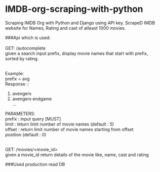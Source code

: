 # IMDB-org-scraping-with-python

Scraping IMDB Org with Python and Django using API key. ScrapeD IMDB website for Names, Rating and cast of atleast 1000 movies.

###Api which is used: <br><br>
 GET: /autocomplete<br>
 given a search input prefix, display movie names that start with prefix, sorted by rating.<br><br>

 Example:<br>
 prefix = avg<br>
 Response ::<br>
 1. avengers<br>
 2. avengers endgame<br>
 ...<br>

 PARAMETERS:<br>
 prefix : input query [MUST]<br>
 limit : leturn limit number of movie names (default : 5)<br>
 offset : return limit number of movie names starting from offset<br>
position (default : 0)<br>
<br>

 GET: /movies/<movie_id><br>
 given a movie_id return details of the movie like, name, cast and rating<br>


###Used production read DB
